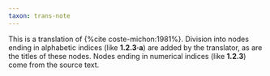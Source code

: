 ```yaml
---
taxon: trans-note
---
```


This is a translation of {%cite coste-michon:1981%}. Division into nodes ending in alphabetic indices (like **1.2.3·a**) are added by the translator, as are the titles of these nodes. Nodes ending in numerical indices (like **1.2.3**) come from the source text.
